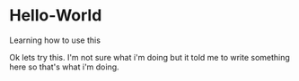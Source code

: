 # Hello-World
Learning how to use this

Ok lets try this.
I'm not sure what i'm doing but it told me to write something here so that's what i'm doing. 
